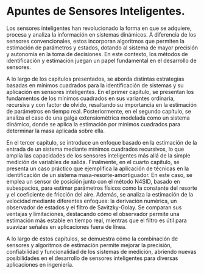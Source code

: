 # Apuntes de Sensores Inteligentes.

Los sensores inteligentes han revolucionado la forma en que se adquiere, procesa y analiza la información en sistemas dinámicos. A diferencia de los sensores convencionales, estos incorporan algoritmos que permiten la estimación de parámetros y estados, dotando al sistema de mayor precisión y autonomía en la toma de decisiones. En este contexto, los métodos de identificación y estimación juegan un papel fundamental en el desarrollo de sensores.

A lo largo de los capítulos presentados, se aborda distintas estrategias basadas en mínimos cuadrados para la identificación de sistemas y su aplicación en sensores inteligentes. En el primer capítulo, se presentan los fundamentos de los mínimos cuadrados en sus variantes ordinaria, recursiva y con factor de olvido, resaltando su importancia en la estimación de parámetros en tiempo real. Posteriormente, en el segundo capítulo, se analiza el caso de una galga extensiométrica modelada como un sistema dinámico, donde se aplica la estimación por mínimos cuadrados para determinar la masa aplicada sobre ella.

En el tercer capítulo, se introduce un enfoque basado en la estimación de la entrada de un sistema mediante mínimos cuadrados recursivos, lo que amplía las capacidades de los sensores inteligentes más allá de la simple medición de variables de salida. Finalmente, en el cuarto capítulo, se presenta un caso práctico que ejemplifica la aplicación de técnicas en la identificación de un sistema masa-resorte-amortiguador. En este caso, se emplea un sensor de posición junto con el método N4SID, basado en subespacios, para estimar parámetros físicos como la constante del resorte y el coeficiente de fricción del aire. Además, se analiza la estimación de la velocidad mediante diferentes enfoques: la derivación numérica, un observador de estados y el filtro de Savitzky-Golay. Se comparan sus ventajas y limitaciones, destacando cómo el observador permite una estimación más estable en tiempo real, mientras que el filtro es útil para suavizar señales en aplicaciones fuera de línea.

A lo largo de estos capítulos, se demuestra cómo la combinación de sensores y algoritmos de estimación permite mejorar la precisión, confiabilidad y funcionalidad de los sistemas de medición, abriendo nuevas posibilidades en el desarrollo de sensores inteligentes para diversas aplicaciones en ingeniería.

```{tableofcontents}
```
